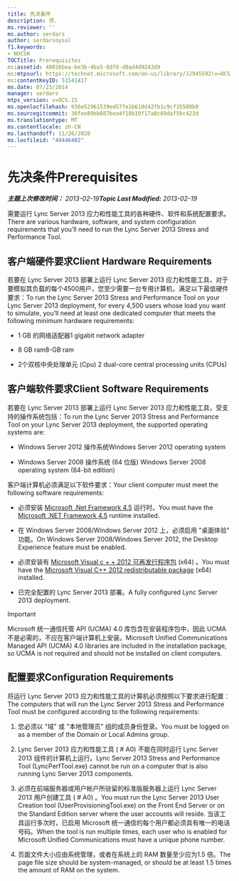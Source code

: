 ```yaml
---
title: 先决条件
description: 项.
ms.reviewer: ''
ms.author: serdars
author: serdarsoysal
f1.keywords:
- NOCSH
TOCTitle: Prerequisites
ms:assetid: 48016bea-be3b-4ba5-8df8-d8ad4d9243d9
ms:mtpsurl: https://technet.microsoft.com/en-us/library/JJ945592(v=OCS.15)
ms:contentKeyID: 51541417
ms.date: 07/23/2014
manager: serdars
mtps_version: v=OCS.15
ms.openlocfilehash: 936e52961539ed57fe1b610d42fb1c9cf35589b0
ms.sourcegitcommit: 36fee89bb887bea4f18b19f17a8c69daf5bc423d
ms.translationtype: MT
ms.contentlocale: zh-CN
ms.lasthandoff: 11/26/2020
ms.locfileid: "49446402"
---
```

# <a name="prerequisites"></a><span data-ttu-id="7a2b1-103">先决条件</span><span class="sxs-lookup"><span data-stu-id="7a2b1-103">Prerequisites</span></span>

<div data-xmlns="http://www.w3.org/1999/xhtml">

<div class="topic" data-xmlns="http://www.w3.org/1999/xhtml" data-msxsl="urn:schemas-microsoft-com:xslt" data-cs="https://msdn.microsoft.com/">

<div data-asp="https://msdn2.microsoft.com/asp">



</div>

<div id="mainSection">

<div id="mainBody"><span data-ttu-id="7a2b1-104">

<span> </span></span><span class="sxs-lookup"><span data-stu-id="7a2b1-104">

<span> </span></span></span>

<span data-ttu-id="7a2b1-105">_**主题上次修改时间：** 2013-02-19_</span><span class="sxs-lookup"><span data-stu-id="7a2b1-105">_**Topic Last Modified:** 2013-02-19_</span></span>

<span data-ttu-id="7a2b1-106">需要运行 Lync Server 2013 应力和性能工具的各种硬件、软件和系统配置要求。</span><span class="sxs-lookup"><span data-stu-id="7a2b1-106">There are various hardware, software, and system configuration requirements that you’ll need to run the Lync Server 2013 Stress and Performance Tool.</span></span>

<div>

## <a name="client-hardware-requirements"></a><span data-ttu-id="7a2b1-107">客户端硬件要求</span><span class="sxs-lookup"><span data-stu-id="7a2b1-107">Client Hardware Requirements</span></span>

<span data-ttu-id="7a2b1-108">若要在 Lync Server 2013 部署上运行 Lync Server 2013 应力和性能工具，对于要模拟其负载的每个4500用户，您至少需要一台专用计算机，满足以下最低硬件要求：</span><span class="sxs-lookup"><span data-stu-id="7a2b1-108">To run the Lync Server 2013 Stress and Performance Tool on your Lync Server 2013 deployment, for every 4,500 users whose load you want to simulate, you’ll need at least one dedicated computer that meets the following minimum hardware requirements:</span></span>

  - <span data-ttu-id="7a2b1-109">1 GB 的网络适配器</span><span class="sxs-lookup"><span data-stu-id="7a2b1-109">1 gigabit network adapter</span></span>

  - <span data-ttu-id="7a2b1-110">8 GB ram</span><span class="sxs-lookup"><span data-stu-id="7a2b1-110">8-GB ram</span></span>

  - <span data-ttu-id="7a2b1-111">2个双核中央处理单元 (Cpu) </span><span class="sxs-lookup"><span data-stu-id="7a2b1-111">2 dual-core central processing units (CPUs)</span></span>

</div>

<div>

## <a name="client-software-requirements"></a><span data-ttu-id="7a2b1-112">客户端软件要求</span><span class="sxs-lookup"><span data-stu-id="7a2b1-112">Client Software Requirements</span></span>

<span data-ttu-id="7a2b1-113">若要在 Lync Server 2013 部署上运行 Lync Server 2013 应力和性能工具，受支持的操作系统包括：</span><span class="sxs-lookup"><span data-stu-id="7a2b1-113">To run the Lync Server 2013 Stress and Performance Tool on your Lync Server 2013 deployment, the supported operating systems are:</span></span>

  - <span data-ttu-id="7a2b1-114">Windows Server 2012 操作系统</span><span class="sxs-lookup"><span data-stu-id="7a2b1-114">Windows Server 2012 operating system</span></span>

  - <span data-ttu-id="7a2b1-115">Windows Server 2008 操作系统 (64 位版) </span><span class="sxs-lookup"><span data-stu-id="7a2b1-115">Windows Server 2008 operating system (64-bit edition)</span></span>

<span data-ttu-id="7a2b1-116">客户端计算机必须满足以下软件要求：</span><span class="sxs-lookup"><span data-stu-id="7a2b1-116">Your client computer must meet the following software requirements:</span></span>

  - <span data-ttu-id="7a2b1-117">必须安装 [Microsoft .Net Framework 4.5](https://go.microsoft.com/fwlink/?linkid=143212) 运行时。</span><span class="sxs-lookup"><span data-stu-id="7a2b1-117">You must have the [Microsoft .NET Framework 4.5](https://go.microsoft.com/fwlink/?linkid=143212) runtime installed.</span></span>

  - <span data-ttu-id="7a2b1-118">在 Windows Server 2008/Windows Server 2012 上，必须启用 "桌面体验" 功能。</span><span class="sxs-lookup"><span data-stu-id="7a2b1-118">On Windows Server 2008/Windows Server 2012, the Desktop Experience feature must be enabled.</span></span>

  - <span data-ttu-id="7a2b1-119">必须安装有 [Microsoft Visual c + + 2012 可再发行程序包](https://go.microsoft.com/fwlink/?linkid=143216) (x64) 。</span><span class="sxs-lookup"><span data-stu-id="7a2b1-119">You must have the [Microsoft Visual C++ 2012 redistributable package](https://go.microsoft.com/fwlink/?linkid=143216) (x64) installed.</span></span>

  - <span data-ttu-id="7a2b1-120">已完全配置的 Lync Server 2013 部署。</span><span class="sxs-lookup"><span data-stu-id="7a2b1-120">A fully configured Lync Server 2013 deployment.</span></span>

<div>


> [!IMPORTANT]  
> <span data-ttu-id="7a2b1-121">Microsoft 统一通信托管 API (UCMA) 4.0 库包含在安装程序包中，因此 UCMA 不是必需的，不应在客户端计算机上安装。</span><span class="sxs-lookup"><span data-stu-id="7a2b1-121">Microsoft Unified Communications Managed API (UCMA) 4.0 libraries are included in the installation package, so UCMA is not required and should not be installed on client computers.</span></span>



</div>

</div>

<div>

## <a name="configuration-requirements"></a><span data-ttu-id="7a2b1-122">配置要求</span><span class="sxs-lookup"><span data-stu-id="7a2b1-122">Configuration Requirements</span></span>

<span data-ttu-id="7a2b1-123">将运行 Lync Server 2013 应力和性能工具的计算机必须按照以下要求进行配置：</span><span class="sxs-lookup"><span data-stu-id="7a2b1-123">The computers that will run the Lync Server 2013 Stress and Performance Tool must be configured according to the following requirements:</span></span>

1.  <span data-ttu-id="7a2b1-124">您必须以 "域" 或 "本地管理员" 组的成员身份登录。</span><span class="sxs-lookup"><span data-stu-id="7a2b1-124">You must be logged on as a member of the Domain or Local Admins group.</span></span>

2.  <span data-ttu-id="7a2b1-125">Lync Server 2013 应力和性能工具 ( # A0) 不能在同时运行 Lync Server 2013 组件的计算机上运行。</span><span class="sxs-lookup"><span data-stu-id="7a2b1-125">Lync Server 2013 Stress and Performance Tool (LyncPerfTool.exe) cannot be run on a computer that is also running Lync Server 2013 components.</span></span>

3.  <span data-ttu-id="7a2b1-126">必须在前端服务器或用户帐户所驻留的标准版服务器上运行 Lync Server 2013 用户创建工具 ( # A0) 。</span><span class="sxs-lookup"><span data-stu-id="7a2b1-126">You must run the Lync Server 2013 User Creation tool (UserProvisioningTool.exe) on the Front End Server or on the Standard Edition server where the user accounts will reside.</span></span> <span data-ttu-id="7a2b1-127">当该工具运行多次时，已启用 Microsoft 统一通信的每个用户都必须具有唯一的电话号码。</span><span class="sxs-lookup"><span data-stu-id="7a2b1-127">When the tool is run multiple times, each user who is enabled for Microsoft Unified Communications must have a unique phone number.</span></span>

4.  <span data-ttu-id="7a2b1-128">页面文件大小应由系统管理，或者在系统上的 RAM 数量至少应为1.5 倍。</span><span class="sxs-lookup"><span data-stu-id="7a2b1-128">The page file size should be system-managed, or should be at least 1.5 times the amount of RAM on the system.</span></span>

<span data-ttu-id="7a2b1-129"></div>

</div>

<span> </span>

</div>

</div>

</span><span class="sxs-lookup"><span data-stu-id="7a2b1-129"></div>

</div>

<span> </span>

</div>

</div>

</span></span></div>

